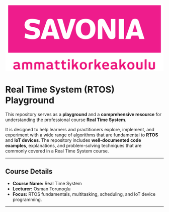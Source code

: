 ![image](/images/savonia.png)

# Real Time System (RTOS) Playground

This repository serves as a **playground** and a **comprehensive resource** for understanding the professional course **Real Time System**.  

It is designed to help learners and practitioners explore, implement, and experiment with a wide range of algorithms that are fundamental to **RTOS** and **IoT devices**. The repository includes **well-documented code examples**, explanations, and problem-solving techniques that are commonly covered in a Real Time System course.

---

## Course Details

- **Course Name:** Real Time System  
- **Lecturer:** Osman Torunoglu  
- **Focus:** RTOS fundamentals, multitasking, scheduling, and IoT device programming.

---
